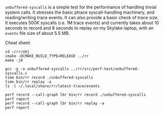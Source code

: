 `unbuffered-syscalls` is a simple test for the performance of handling
trivial system calls. It stresses the basic ptrace syscall-handling
machinery, and reading/writing trace events. It can also provide a basic
check of trace size. It executes 500K syscalls (i.e. 1M trace events) and
currently takes about 10 seconds to record and 8 seconds to replay on my
Skylake laptop, with an `events` file size of about 5.5 MB.

Cheat sheet:
````
cd ~/rr/obj
cmake -DCMAKE_BUILD_TYPE=RELEASE ../rr
make -j8

gcc -g -o unbuffered-syscalls ../rr/src/perf-test/unbuffered-syscalls.c
time bin/rr record ./unbuffered-syscalls
time bin/rr replay -a
ls -l ~/.local/share/rr/latest-trace/events

perf record --call-graph lbr bin/rr record ./unbuffered-syscalls
perf report
perf record --call-graph lbr bin/rr replay -a
perf report
````

